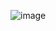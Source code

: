 ![image](https://github.com/Bruno-Ivan/Proyecto2/assets/126531075/635529af-0ba0-45ad-8052-ba402e8644ae)
